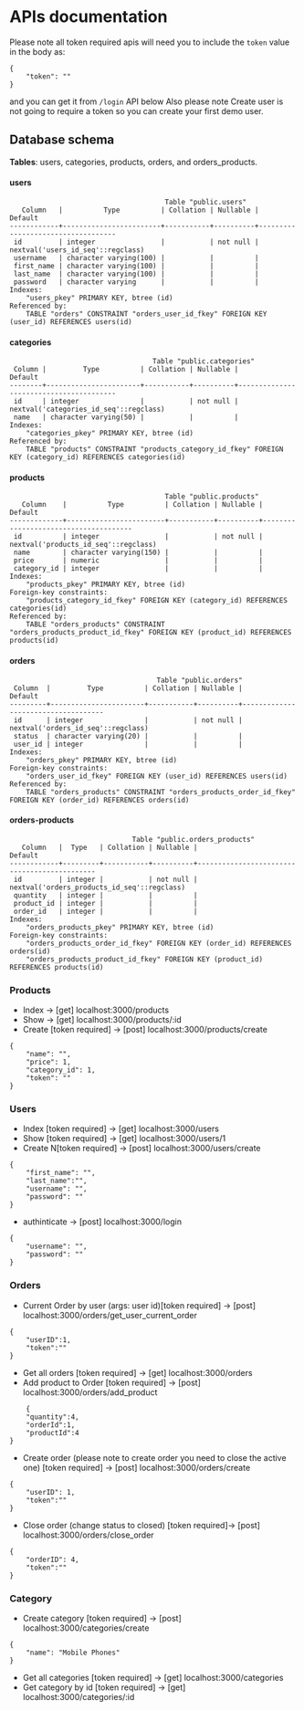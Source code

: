 # APIs documentation

Please note all token required apis will need you to include the `token` value in the body as: 
```
{
    "token": ""
}
```
and you can get it from `/login` API below
Also please note Create user is not going to require a token so you can create your first demo user.

## Database schema

**Tables**: users, categories, products, orders, and orders_products.

#### users

```
                                      Table "public.users"
   Column   |          Type          | Collation | Nullable |              Default              
------------+------------------------+-----------+----------+-----------------------------------
 id         | integer                |           | not null | nextval('users_id_seq'::regclass)
 username   | character varying(100) |           |          | 
 first_name | character varying(100) |           |          | 
 last_name  | character varying(100) |           |          | 
 password   | character varying      |           |          | 
Indexes:
    "users_pkey" PRIMARY KEY, btree (id)
Referenced by:
    TABLE "orders" CONSTRAINT "orders_user_id_fkey" FOREIGN KEY (user_id) REFERENCES users(id)
```

#### categories

```
                                   Table "public.categories"
 Column |         Type          | Collation | Nullable |                Default                 
--------+-----------------------+-----------+----------+----------------------------------------
 id     | integer               |           | not null | nextval('categories_id_seq'::regclass)
 name   | character varying(50) |           |          | 
Indexes:
    "categories_pkey" PRIMARY KEY, btree (id)
Referenced by:
    TABLE "products" CONSTRAINT "products_category_id_fkey" FOREIGN KEY (category_id) REFERENCES categories(id)
```

#### products

```
                                      Table "public.products"
   Column    |          Type          | Collation | Nullable |               Default                
-------------+------------------------+-----------+----------+--------------------------------------
 id          | integer                |           | not null | nextval('products_id_seq'::regclass)
 name        | character varying(150) |           |          | 
 price       | numeric                |           |          | 
 category_id | integer                |           |          | 
Indexes:
    "products_pkey" PRIMARY KEY, btree (id)
Foreign-key constraints:
    "products_category_id_fkey" FOREIGN KEY (category_id) REFERENCES categories(id)
Referenced by:
    TABLE "orders_products" CONSTRAINT "orders_products_product_id_fkey" FOREIGN KEY (product_id) REFERENCES products(id)
```

#### orders

```
                                    Table "public.orders"
 Column  |         Type          | Collation | Nullable |              Default               
---------+-----------------------+-----------+----------+------------------------------------
 id      | integer               |           | not null | nextval('orders_id_seq'::regclass)
 status  | character varying(20) |           |          | 
 user_id | integer               |           |          | 
Indexes:
    "orders_pkey" PRIMARY KEY, btree (id)
Foreign-key constraints:
    "orders_user_id_fkey" FOREIGN KEY (user_id) REFERENCES users(id)
Referenced by:
    TABLE "orders_products" CONSTRAINT "orders_products_order_id_fkey" FOREIGN KEY (order_id) REFERENCES orders(id)
```

#### orders-products

```
                              Table "public.orders_products"
   Column   |  Type   | Collation | Nullable |                   Default                   
------------+---------+-----------+----------+---------------------------------------------
 id         | integer |           | not null | nextval('orders_products_id_seq'::regclass)
 quantity   | integer |           |          | 
 product_id | integer |           |          | 
 order_id   | integer |           |          | 
Indexes:
    "orders_products_pkey" PRIMARY KEY, btree (id)
Foreign-key constraints:
    "orders_products_order_id_fkey" FOREIGN KEY (order_id) REFERENCES orders(id)
    "orders_products_product_id_fkey" FOREIGN KEY (product_id) REFERENCES products(id)
```

### Products
- Index -> [get] localhost:3000/products
- Show -> [get] localhost:3000/products/:id
- Create [token required] -> [post] localhost:3000/products/create
```
{
    "name": "",
    "price": 1,
    "category_id": 1,
    "token": ""
}
```
### Users
- Index [token required] -> [get] localhost:3000/users
- Show [token required] -> [get] localhost:3000/users/1
- Create N[token required] -> [post] localhost:3000/users/create
```
{
    "first_name": "",
    "last_name":"",
    "username": "",
    "password": ""
}
```
- authinticate -> [post] localhost:3000/login
```
{
    "username": "",
    "password": ""
}
```

### Orders
- Current Order by user (args: user id)[token required] -> [post] localhost:3000/orders/get_user_current_order
```
{
    "userID":1,
    "token":""
}
```
- Get all orders [token required] -> [get] localhost:3000/orders
- Add product to Order [token required] -> [post] localhost:3000/orders/add_product
```
    {
    "quantity":4,
    "orderId":1,
    "productId":4
}
```
- Create order (please note to create order you need to close the active one) [token required] -> [post] localhost:3000/orders/create
```
{
    "userID": 1,
    "token":""
}
```
- Close order (change status to closed) [token required]-> [post] localhost:3000/orders/close_order
```
{
    "orderID": 4,
    "token":""
}
```
### Category
- Create category [token required] -> [post] localhost:3000/categories/create
```
{
    "name": "Mobile Phones"
}
```
- Get all categories [token required] -> [get] localhost:3000/categories
- Get category by id [token required] -> [get] localhost:3000/categories/:id













